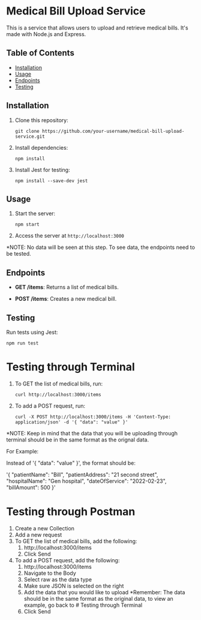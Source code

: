 # Medical Bill Upload Service

This is a service that allows users to upload and retrieve medical bills. It's made with Node.js and Express. 

## Table of Contents
- [Installation](#installation)
- [Usage](#usage)
- [Endpoints](#endpoints)
- [Testing](#testing)

## Installation

1. Clone this repository:

   `git clone https://github.com/your-username/medical-bill-upload-service.git`

2. Install dependencies:

   `npm install`

3. Install Jest for testing:

   `npm install --save-dev jest`

## Usage

1. Start the server:

   `npm start`

2. Access the server at `http://localhost:3000`

*NOTE: No data will be seen at this step. To see data, the endpoints need to be tested. 

## Endpoints

- **GET /items**: Returns a list of medical bills.

- **POST /items**: Creates a new medical bill.

## Testing

Run tests using Jest:

`npm run test`

# Testing through Terminal 
1. To GET the list of medical bills, run: 

    `curl http://localhost:3000/items`

2. To add a POST request, run: 

    `curl -X POST http://localhost:3000/items -H 'Content-Type: application/json' -d '{ "data": "value" }'`

*NOTE: Keep in mind that the data that you will be uploading through terminal should be in the same format as the orignal data. 

For Example: 

Instead of '{ "data": "value" }', the format should be: 

'{ "patientName": "Bill", "patientAddress": "21 second street", "hospitalName": "Gen hospital", "dateOfService": "2022-02-23", "billAmount": 500 }'

# Testing through Postman 
 
1. Create a new Collection 
2. Add a new request 
3. To GET the list of medical bills, add the following: 
    1. http://localhost:3000/items
    2. Click Send 
4. To add a POST request, add the following: 
    1. http://localhost:3000/items
    2. Navigate to the Body
    3. Select raw as the data type 
    4. Make sure JSON is selected on the right 
    5. Add the data that you would like to upload 
        *Remember: The data should be in the same format as the original data, to view an example, go back to # Testing through Terminal
    6. Click Send   


